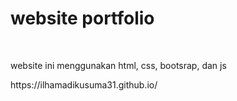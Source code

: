 <h1>website portfolio</h1>
<br>
<p> website ini menggunakan html, css, bootsrap, dan js  </p>
https://ilhamadikusuma31.github.io/
